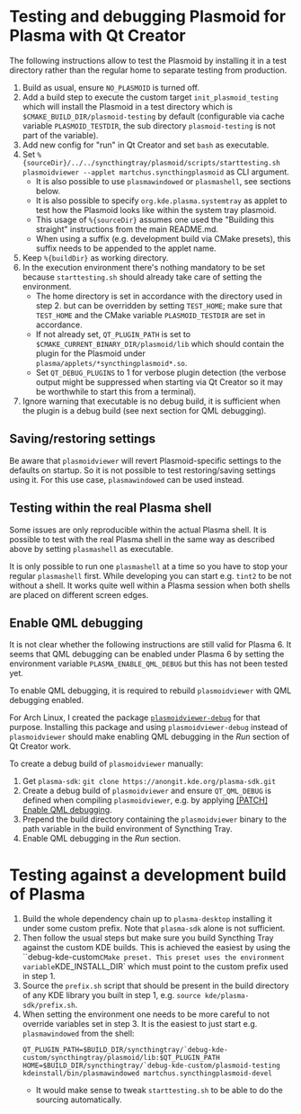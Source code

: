 # Testing and debugging Plasmoid for Plasma with Qt Creator
The following instructions allow to test the Plasmoid by installing it in a test directory
rather than the regular home to separate testing from production.

1. Build as usual, ensure `NO_PLASMOID` is turned off.
2. Add a build step to execute the custom target `init_plasmoid_testing` which
   will install the Plasmoid in a test directory which is `$CMAKE_BUILD_DIR/plasmoid-testing`
   by default (configurable via cache variable `PLASMOID_TESTDIR`, the sub directory
   `plasmoid-testing` is not part of the variable).
3. Add new config for "run" in Qt Creator and set `bash` as executable.
4. Set `%{sourceDir}/../../syncthingtray/plasmoid/scripts/starttesting.sh plasmoidviewer --applet martchus.syncthingplasmoid`
   as CLI argument.
    * It is also possible to use `plasmawindowed` or `plasmashell`, see sections below.
    * It is also possible to specify `org.kde.plasma.systemtray` as applet to test how the Plasmoid
      looks like within the system tray plasmoid.
    * This usage of `%{sourceDir}` assumes one used the "Building this straight" instructions
      from the main README.md.
    * When using a suffix (e.g. development build via CMake presets), this suffix needs to be appended
      to the applet name.
5. Keep `%{buildDir}` as working directory.
6. In the execution environment there's nothing mandatory to be set because `starttesting.sh` should
   already take care of setting the environment.
      * The home directory is set in accordance with the directory used in step 2. but can be overridden
        by setting `TEST_HOME`; make sure that `TEST_HOME` and the CMake variable `PLASMOID_TESTDIR` are
        set in accordance.
      * If not already set, `QT_PLUGIN_PATH` is set to `$CMAKE_CURRENT_BINARY_DIR/plasmoid/lib` which
        should contain the plugin for the Plasmoid under `plasma/applets/*syncthingplasmoid*.so`.
      * Set `QT_DEBUG_PLUGINS` to 1 for verbose plugin detection (the verbose output might be suppressed
        when starting via Qt Creator so it may be worthwhile to start this from a terminal).
7. Ignore warning that executable is no debug build, it is sufficient when
   the plugin is a debug build (see next section for QML debugging).

## Saving/restoring settings
Be aware that `plasmoidviewer` will revert Plasmoid-specific settings to the defaults on
startup. So it is not possible to test restoring/saving settings using it.
For this use case, `plasmawindowed` can be used instead.

## Testing within the real Plasma shell
Some issues are only reproducible within the actual Plasma shell. It is possible to test
with the real Plasma shell in the same way as described above by setting `plasmashell` as
executable.

It is only possible to run one `plasmashell` at a time so you have to stop your regular
`plasmashell` first. While developing you can start e.g. `tint2` to be not without a shell.
It works quite well within a Plasma session when both shells are placed on different screen
edges.

## Enable QML debugging
It is not clear whether the following instructions are still valid for Plasma 6.
It seems that QML debugging can be enabled under Plasma 6 by setting the environment variable
`PLASMA_ENABLE_QML_DEBUG` but this has not been tested yet.

To enable QML debugging, it is required to rebuild `plasmoidviewer` with QML debugging
enabled.

For Arch Linux, I created the package
[`plasmoidviewer-debug`](https://github.com/Martchus/PKGBUILDs/tree/master/plasmoidviewer-debug/default)
for that purpose. Installing this package and using `plasmoidviewer-debug` instead of `plasmoidviewer`
should make enabling QML debugging in the *Run* section of Qt Creator work.

To create a debug build of `plasmoidviewer` manually:

1. Get `plasma-sdk`: `git clone https://anongit.kde.org/plasma-sdk.git`
2. Create a debug build of `plasmoidviewer` and ensure `QT_QML_DEBUG` is defined when
   compiling `plasmoidviewer`, e.g. by applying
   [[PATCH] Enable QML debugging](https://raw.githubusercontent.com/Martchus/PKGBUILDs/master/plasmoidviewer-debug/default/0001-Enable-QML-debugging.patch).
3. Prepend the build directory containing the `plasmoidviewer` binary to the path variable
   in the build environment of Syncthing Tray.
4. Enable QML debugging in the *Run* section.

# Testing against a development build of Plasma
1. Build the whole dependency chain up to `plasma-desktop` installing it under some custom prefix.
   Note that `plasma-sdk` alone is not sufficient.
2. Then follow the usual steps but make sure you build Syncthing Tray against the custom KDE builds.
   This is achieved the easiest by using the ``debug-kde-custom` CMake preset. This preset uses the
   environment variable `KDE_INSTALL_DIR` which must point to the custom prefix used in step 1.
3. Source the `prefix.sh` script that should be present in the build directory of any KDE library
   you built in step 1, e.g. `source kde/plasma-sdk/prefix.sh`.
4. When setting the environment one needs to be more careful to not override variables set in step 3.
   It is the easiest to just start e.g. `plasmawindowed` from the shell:
   ```
   QT_PLUGIN_PATH=$BUILD_DIR/syncthingtray/`debug-kde-custom/syncthingtray/plasmoid/lib:$QT_PLUGIN_PATH HOME=$BUILD_DIR/syncthingtray/`debug-kde-custom/plasmoid-testing kdeinstall/bin/plasmawindowed martchus.syncthingplasmoid-devel
   ```
      * It would make sense to tweak `starttesting.sh` to be able to do the sourcing automatically.
